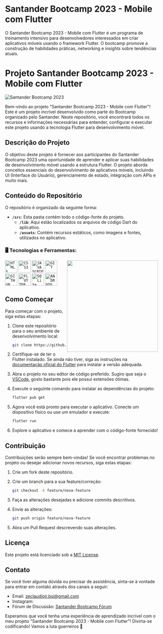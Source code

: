 # Santander Bootcamp 2023 - Mobile com Flutter
O Santander Bootcamp 2023 - Mobile com Flutter é um programa de treinamento intensivo para desenvolvedores interessados em criar aplicativos móveis usando o framework Flutter. O bootcamp promove a construção de habilidades práticas, networking e insights sobre tendências atuais. 


# Projeto Santander Bootcamp 2023 - Mobile com Flutter

![Santander Bootcamp 2023](https://hermes.dio.me/tracks/235f721b-49df-4a30-a711-7b947ea63410.png)

Bem-vindo ao projeto "Santander Bootcamp 2023 - Mobile com Flutter"! Este é um projeto incrível desenvolvido como parte do Bootcamp organizado pelo Santander. Neste repositório, você encontrará todos os recursos e informações necessárias para entender, configurar e executar este projeto usando a tecnologia Flutter para desenvolvimento móvel.

## Descrição do Projeto

O objetivo deste projeto é fornecer aos participantes do Santander Bootcamp 2023 uma oportunidade de aprender e aplicar suas habilidades de desenvolvimento móvel usando a estrutura Flutter. O projeto aborda conceitos essenciais do desenvolvimento de aplicativos móveis, incluindo UI (Interface do Usuário), gerenciamento de estado, integração com APIs e muito mais.

## Conteúdo do Repositório

O repositório é organizado da seguinte forma:

- **`/src`**: Esta pasta contém todo o código-fonte do projeto.
  - **`/lib`**: Aqui estão localizados os arquivos de código Dart do aplicativo.
  - **`/assets`**: Contém recursos estáticos, como imagens e fontes, utilizados no aplicativo.
 
### 🖥️ Tecnologias e Ferramentas: 
<img width="300px" align="right" src="https://i.ibb.co/zbTM5w7/photo-2021-12-23-11-04-06-removebg-preview-1.png">
<code><img width="40px" src="https://cdn.jsdelivr.net/gh/devicons/devicon/icons/html5/html5-original-wordmark.svg" title = "HTML5"/></code>
<code><img width="40px" src="https://cdn.jsdelivr.net/gh/devicons/devicon/icons/css3/css3-original-wordmark.svg" title = "CSS3"/></code>
<code><img width="40px" src="https://cdn.jsdelivr.net/gh/devicons/devicon/icons/javascript/javascript-original.svg" title = "JAVASCRIPT"/></code>
<code><img width="40px" src="https://cdn.jsdelivr.net/gh/devicons/devicon/icons/git/git-original.svg" title = "GIT"/></code>
<code><img width="40px" src="https://blogger.googleusercontent.com/img/b/R29vZ2xl/AVvXsEiMFA0RrGDTQkUckb5EQSn1YCIMrSAHCk7I_xL7BJZRQrq70ZN-ZfKGtfvg__lHzKlJ6uNymYOTIWbtuxOlnPJOLkOtPHYDlJ2z1Ce6fe8dX7nbhY-vw8FpuceYDcB-MahgEhuyAYc0mDZwU2hH4SP-Mz8X8hXoqUUwMvxCs8IY9b_nJk_MMi3i0QLuiQ/s16000/como-ganhar-dinheiro-com-o-GitHub.png" title = "GITHUB"/></code>
<code><img width="40px" src="https://cdn-images-1.medium.com/max/1200/1*5-aoK8IBmXve5whBQM90GA.png" title = "FLUTTER"/></code>
<code><img width="40px" src="https://w7.pngwing.com/pngs/1010/539/png-transparent-sqlite-logo-thumbnail-tech-companies.png" title = "SQLite"/></code>
<code><img width="40px" src="https://cdn.jsdelivr.net/gh/devicons/devicon/icons/android/android-original.svg" title = "ANDROID"/></code>



## Como Começar

Para começar com o projeto, siga estas etapas:

1. Clone este repositório para o seu ambiente de desenvolvimento local:

   ```bash
   git clone https://github.com/ZeClaudio-Jr/Santander_Bootcamp_2023--Mobile_com_Flutter.git
   ```

2. Certifique-se de ter o Flutter instalado. Se ainda não tiver, siga as instruções na [documentação oficial do Flutter](https://flutter.dev/docs/get-started/install) para instalar a versão adequada.

3. Abra o projeto no seu editor de código preferido. Sugiro que seja o [VSCode](https://code.visualstudio.com/), gosto bastante pois ele possui extensões ótimas.

4. Execute o seguinte comando para instalar as dependências do projeto:

   ```bash
   flutter pub get
   ```

5. Agora você está pronto para executar o aplicativo. Conecte um dispositivo físico ou use um emulador e execute:

   ```bash
   flutter run
   ```

6. Explore o aplicativo e comece a aprender com o código-fonte fornecido!

## Contribuição

Contribuições serão sempre bem-vindas! Se você encontrar problemas no projeto ou desejar adicionar novos recursos, siga estas etapas:

1. Crie um fork deste repositório.

2. Crie um branch para a sua feature/correção:

   ```bash
   git checkout -b feature/nova-feature
   ```

3. Faça as alterações desejadas e adicione commits descritivos.

4. Envie as alterações:

   ```bash
   git push origin feature/nova-feature
   ```

5. Abra um Pull Request descrevendo suas alterações.

## Licença

Este projeto está licenciado sob a [MIT License](LICENSE).

## Contato

Se você tiver alguma dúvida ou precisar de assistência, sinta-se à vontade para entrar em contato através dos canais a seguir:

- Email: zeclaudiojr.bsi@gmail.com
- Instagram: 
- Fórum de Discussão: [Santander Bootcamp Fórum](https://forum.santanderbootcamp.com)

Esperamos que você tenha uma experiência de aprendizado incrível com o meu projeto "Santander Bootcamp 2023 - Mobile com Flutter"! Divirta-se codificando! Vamos a luta guerreiros 🚀
